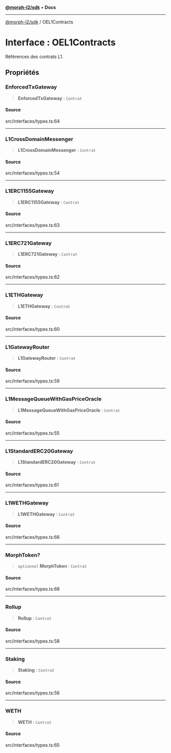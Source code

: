 [**@morph-l2/sdk**](../globals.md) • **Docs**

***

[@morph-l2/sdk](../globals.md) / OEL1Contracts

# Interface : OEL1Contracts

Références des contrats L1.

## Propriétés

### EnforcedTxGateway

> **EnforcedTxGateway** : `Contrat`

#### Source

src/interfaces/types.ts:64

***

### L1CrossDomainMessenger

> **L1CrossDomainMessenger** : `Contrat`

#### Source

src/interfaces/types.ts:54

***

### L1ERC1155Gateway

> **L1ERC1155Gateway** : `Contrat`

#### Source

src/interfaces/types.ts:63

***

### L1ERC721Gateway

> **L1ERC721Gateway** : `Contrat`

#### Source

src/interfaces/types.ts:62

***

### L1ETHGateway

> **L1ETHGateway** : `Contrat`

#### Source

src/interfaces/types.ts:60

***

### L1GatewayRouter

> **L1GatewayRouter** : `Contrat`

#### Source

src/interfaces/types.ts:59

***

### L1MessageQueueWithGasPriceOracle

> **L1MessageQueueWithGasPriceOracle** : `Contrat`

#### Source

src/interfaces/types.ts:55

***

### L1StandardERC20Gateway

> **L1StandardERC20Gateway** : `Contrat`

#### Source

src/interfaces/types.ts:61

***

### L1WETHGateway

> **L1WETHGateway** : `Contrat`

#### Source

src/interfaces/types.ts:66

***

### MorphToken?

> `optionnel` **MorphToken** : `Contrat`

#### Source

src/interfaces/types.ts:68

***

### Rollup

> **Rollup** : `Contrat`

#### Source

src/interfaces/types.ts:58

***

### Staking

> **Staking** : `Contrat`

#### Source

src/interfaces/types.ts:56

***

### WETH

> **WETH** : `Contrat`

#### Source

src/interfaces/types.ts:65
